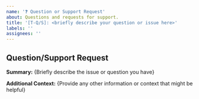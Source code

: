 ```yaml
---
name: '❓ Question or Support Request'
about: Questions and requests for support.
title: '[T-Q/S]: <briefly describe your question or issue here>'
labels: ''
assignees: ''
---
```


## Question/Support Request

**Summary:**
{Briefly describe the issue or question you have}

**Additional Context:**
{Provide any other information or context that might be helpful}
